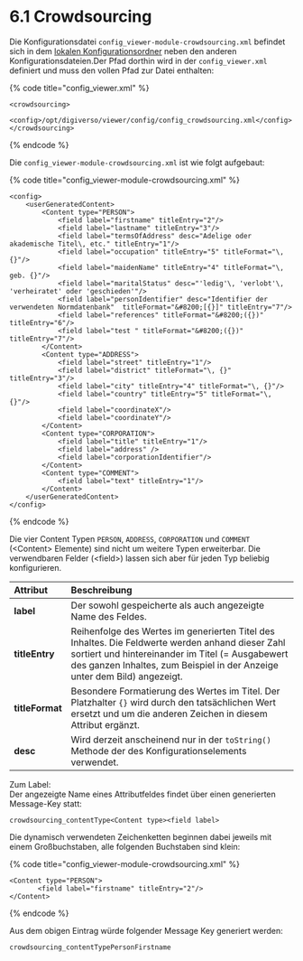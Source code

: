 # 6.1 Crowdsourcing

Die Konfigurationsdatei `config_viewer-module-crowdsourcing.xml` befindet sich in dem [lokalen Konfigurationsordner](../2/2.1.md) neben den anderen Konfigurationsdateien.Der Pfad dorthin wird in der `config_viewer.xml` definiert und muss den vollen Pfad zur Datei enthalten:

{% code title="config\_viewer.xml" %}
```markup
<crowdsourcing>
     <config>/opt/digiverso/viewer/config/config_crowdsourcing.xml</config>
</crowdsourcing>
```
{% endcode %}

Die `config_viewer-module-crowdsourcing.xml` ist wie folgt aufgebaut:

{% code title="config\_viewer-module-crowdsourcing.xml" %}
```markup
<config>
    <userGeneratedContent>
        <Content type="PERSON">
            <field label="firstname" titleEntry="2"/>
            <field label="lastname" titleEntry="3"/>
            <field label="termsOfAddress" desc="Adelige oder akademische Titel\, etc." titleEntry="1"/>
            <field label="occupation" titleEntry="5" titleFormat="\, {}"/>
            <field label="maidenName" titleEntry="4" titleFormat="\, geb. {}"/>
            <field label="maritalStatus" desc="'ledig'\, 'verlobt'\, 'verheiratet' oder 'geschieden'"/>
            <field label="personIdentifier" desc="Identifier der verwendeten Normdatenbank"  titleFormat="&#8200;[{}]" titleEntry="7"/>
            <field label="references" titleFormat="&#8200;({})" titleEntry="6"/>
            <field label="test " titleFormat="&#8200;({})" titleEntry="7"/>
        </Content>
        <Content type="ADDRESS">
            <field label="street" titleEntry="1"/>
            <field label="district" titleFormat="\, {}" titleEntry="3"/>
            <field label="city" titleEntry="4" titleFormat="\, {}"/>
            <field label="country" titleEntry="5" titleFormat="\, {}"/>
            <field label="coordinateX"/>
            <field label="coordinateY"/>
        </Content>
        <Content type="CORPORATION">
            <field label="title" titleEntry="1"/>
            <field label="address" />
            <field label="corporationIdentifier"/>
        </Content>
        <Content type="COMMENT">
            <field label="text" titleEntry="1"/>
        </Content>
    </userGeneratedContent>
</config>
```
{% endcode %}

Die vier Content Typen `PERSON`, `ADDRESS`, `CORPORATION` und `COMMENT` \(&lt;Content&gt; Elemente\) sind nicht um weitere Typen erweiterbar. Die verwendbaren Felder \(&lt;field&gt;\) lassen sich aber für jeden Typ beliebig konfigurieren.

| **Attribut** | Beschreibung |
| :--- | :--- |
| **label** | Der sowohl gespeicherte als auch angezeigte Name des Feldes. |
| **titleEntry** | Reihenfolge des Wertes im generierten Titel des Inhaltes. Die Feldwerte werden anhand dieser Zahl sortiert und hintereinander im Titel \(= Ausgabewert des ganzen Inhaltes, zum Beispiel in der Anzeige unter dem Bild\) angezeigt. |
| **titleFormat** | Besondere Formatierung des Wertes im Titel. Der Platzhalter `{}` wird durch den tatsächlichen Wert ersetzt und um die anderen Zeichen in diesem Attribut ergänzt. |
| **desc** | Wird derzeit anscheinend nur in der `toString()` Methode der des Konfigurationselements verwendet. |

Zum Label:  
Der angezeigte Name eines Attributfeldes findet über einen generierten Message-Key statt:

```text
crowdsourcing_contentType<Content type><field label>
```

Die dynamisch verwendeten Zeichenketten beginnen dabei jeweils mit einem Großbuchstaben, alle folgenden Buchstaben sind klein:

{% code title="config\_viewer-module-crowdsourcing.xml" %}
```markup
<Content type="PERSON">
       <field label="firstname" titleEntry="2"/>
</Content>
```
{% endcode %}

Aus dem obigen Eintrag würde folgender Message Key generiert werden:

```text
crowdsourcing_contentTypePersonFirstname
```


